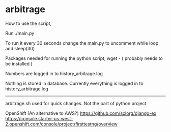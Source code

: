 # arbitrage

How to use the script,

Run ./main.py

To run it every 30 seconds change the main.py to uncomment while loop and sleep(30)

Packages needed for running the python script,
wget -  ( probably needs to be installed )

Numbers are logged in to history_arbitrage.log

Nothing is stored in database. Currently everything is logged in to history_arbitrage.log

----------------
arbitrage.sh used for quick changes. Not the part of python project


OpenShift (An alternative to AWS?)
https://github.com/sclorg/django-ex
https://console.starter-us-west-2.openshift.com/console/project/firsttestng/overview
